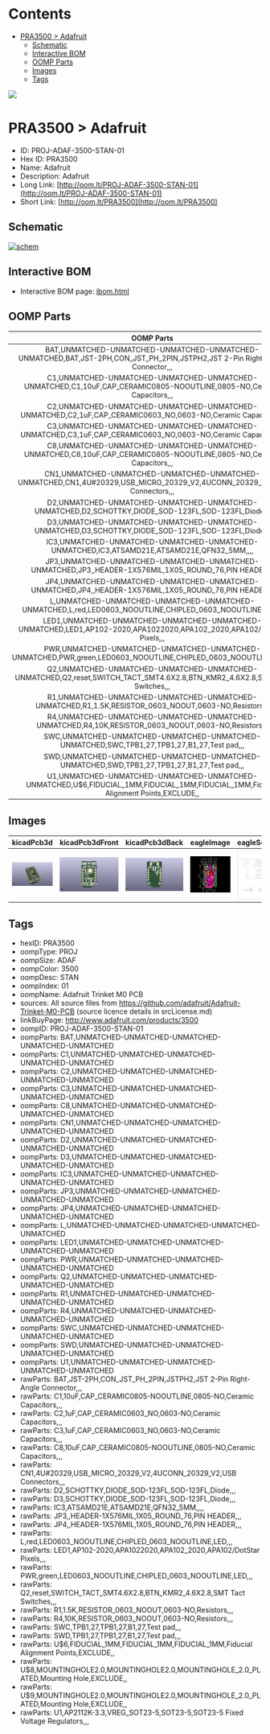 



Contents
========

* [PRA3500 > Adafruit](#pra3500--adafruit)
	* [Schematic](#schematic)
	* [Interactive BOM](#interactive-bom)
	* [OOMP Parts](#oomp-parts)
	* [Images](#images)
	* [Tags](#tags)
  
![][im]
# PRA3500 > Adafruit

- ID: PROJ-ADAF-3500-STAN-01
- Hex ID: PRA3500
- Name: Adafruit
- Description: Adafruit
- Long Link: [http://oom.lt/PROJ-ADAF-3500-STAN-01](http://oom.lt/PROJ-ADAF-3500-STAN-01)
- Short Link: [http://oom.lt/PRA3500](http://oom.lt/PRA3500)

## Schematic
  
[![schem](eagleSchemImage.png)](eagleSchemImage.png)
## Interactive BOM

- Interactive BOM page: [ibom.html](https://htmlpreview.github.io/?https://github.com/oomlout/oomlout_OOMP_projects/blob/main/PROJ-ADAF-3500-STAN-01/kicad/bom/ibom.html)

## OOMP Parts
  

|OOMP Parts|
| :---: |
|BAT,UNMATCHED-UNMATCHED-UNMATCHED-UNMATCHED-UNMATCHED,BAT,JST-2PH,CON_JST_PH_2PIN,JSTPH2,JST 2-Pin Right-Angle Connector,,,|
|C1,UNMATCHED-UNMATCHED-UNMATCHED-UNMATCHED-UNMATCHED,C1,10uF,CAP_CERAMIC0805-NOOUTLINE,0805-NO,Ceramic Capacitors,,,|
|C2,UNMATCHED-UNMATCHED-UNMATCHED-UNMATCHED-UNMATCHED,C2,1uF,CAP_CERAMIC0603_NO,0603-NO,Ceramic Capacitors,,,|
|C3,UNMATCHED-UNMATCHED-UNMATCHED-UNMATCHED-UNMATCHED,C3,1uF,CAP_CERAMIC0603_NO,0603-NO,Ceramic Capacitors,,,|
|C8,UNMATCHED-UNMATCHED-UNMATCHED-UNMATCHED-UNMATCHED,C8,10uF,CAP_CERAMIC0805-NOOUTLINE,0805-NO,Ceramic Capacitors,,,|
|CN1,UNMATCHED-UNMATCHED-UNMATCHED-UNMATCHED-UNMATCHED,CN1,4U#20329,USB_MICRO_20329_V2,4UCONN_20329_V2,USB Connectors,,,|
|D2,UNMATCHED-UNMATCHED-UNMATCHED-UNMATCHED-UNMATCHED,D2,SCHOTTKY,DIODE_SOD-123FL,SOD-123FL,Diode,,,|
|D3,UNMATCHED-UNMATCHED-UNMATCHED-UNMATCHED-UNMATCHED,D3,SCHOTTKY,DIODE_SOD-123FL,SOD-123FL,Diode,,,|
|IC3,UNMATCHED-UNMATCHED-UNMATCHED-UNMATCHED-UNMATCHED,IC3,ATSAMD21E,ATSAMD21E,QFN32_5MM,,,,|
|JP3,UNMATCHED-UNMATCHED-UNMATCHED-UNMATCHED-UNMATCHED,JP3,,HEADER-1X576MIL,1X05_ROUND_76,PIN HEADER,,,|
|JP4,UNMATCHED-UNMATCHED-UNMATCHED-UNMATCHED-UNMATCHED,JP4,,HEADER-1X576MIL,1X05_ROUND_76,PIN HEADER,,,|
|L,UNMATCHED-UNMATCHED-UNMATCHED-UNMATCHED-UNMATCHED,L,red,LED0603_NOOUTLINE,CHIPLED_0603_NOOUTLINE,LED,,,|
|LED1,UNMATCHED-UNMATCHED-UNMATCHED-UNMATCHED-UNMATCHED,LED1,AP102-2020,APA1022020,APA102_2020,APA102/DotStar Pixels,,,|
|PWR,UNMATCHED-UNMATCHED-UNMATCHED-UNMATCHED-UNMATCHED,PWR,green,LED0603_NOOUTLINE,CHIPLED_0603_NOOUTLINE,LED,,,|
|Q2,UNMATCHED-UNMATCHED-UNMATCHED-UNMATCHED-UNMATCHED,Q2,reset,SWITCH_TACT_SMT4.6X2.8,BTN_KMR2_4.6X2.8,SMT Tact Switches,,,|
|R1,UNMATCHED-UNMATCHED-UNMATCHED-UNMATCHED-UNMATCHED,R1,1.5K,RESISTOR_0603_NOOUT,0603-NO,Resistors,,,|
|R4,UNMATCHED-UNMATCHED-UNMATCHED-UNMATCHED-UNMATCHED,R4,10K,RESISTOR_0603_NOOUT,0603-NO,Resistors,,,|
|SWC,UNMATCHED-UNMATCHED-UNMATCHED-UNMATCHED-UNMATCHED,SWC,TPB1,27,TPB1,27,B1,27,Test pad,,,|
|SWD,UNMATCHED-UNMATCHED-UNMATCHED-UNMATCHED-UNMATCHED,SWD,TPB1,27,TPB1,27,B1,27,Test pad,,,|
|U1,UNMATCHED-UNMATCHED-UNMATCHED-UNMATCHED-UNMATCHED,U$6,FIDUCIAL_1MM,FIDUCIAL_1MM,FIDUCIAL_1MM,Fiducial Alignment Points,EXCLUDE,,|

## Images
  
  

|kicadPcb3d|kicadPcb3dFront|kicadPcb3dBack|eagleImage|eagleSchemImage|
| :---: | :---: | :---: | :---: | :---: |
|[![kicadPcb3d](kicadPcb3d_140.png)](kicadPcb3d.png)|[![kicadPcb3dFront](kicadPcb3dFront_140.png)](kicadPcb3dFront.png)|[![kicadPcb3dBack](kicadPcb3dBack_140.png)](kicadPcb3dBack.png)|[![eagleImage](eagleImage_140.png)](eagleImage.png)|[![eagleSchemImage](eagleSchemImage_140.png)](eagleSchemImage.png)|

## Tags

- hexID: PRA3500
- oompType: PROJ
- oompSize: ADAF
- oompColor: 3500
- oompDesc: STAN
- oompIndex: 01
- oompName: Adafruit Trinket M0 PCB
- sources: All source files from https://github.com/adafruit/Adafruit-Trinket-M0-PCB (source licence details in srcLicense.md)
- linkBuyPage: http://www.adafruit.com/products/3500
- oompID: PROJ-ADAF-3500-STAN-01
- oompParts: BAT,UNMATCHED-UNMATCHED-UNMATCHED-UNMATCHED-UNMATCHED
- oompParts: C1,UNMATCHED-UNMATCHED-UNMATCHED-UNMATCHED-UNMATCHED
- oompParts: C2,UNMATCHED-UNMATCHED-UNMATCHED-UNMATCHED-UNMATCHED
- oompParts: C3,UNMATCHED-UNMATCHED-UNMATCHED-UNMATCHED-UNMATCHED
- oompParts: C8,UNMATCHED-UNMATCHED-UNMATCHED-UNMATCHED-UNMATCHED
- oompParts: CN1,UNMATCHED-UNMATCHED-UNMATCHED-UNMATCHED-UNMATCHED
- oompParts: D2,UNMATCHED-UNMATCHED-UNMATCHED-UNMATCHED-UNMATCHED
- oompParts: D3,UNMATCHED-UNMATCHED-UNMATCHED-UNMATCHED-UNMATCHED
- oompParts: IC3,UNMATCHED-UNMATCHED-UNMATCHED-UNMATCHED-UNMATCHED
- oompParts: JP3,UNMATCHED-UNMATCHED-UNMATCHED-UNMATCHED-UNMATCHED
- oompParts: JP4,UNMATCHED-UNMATCHED-UNMATCHED-UNMATCHED-UNMATCHED
- oompParts: L,UNMATCHED-UNMATCHED-UNMATCHED-UNMATCHED-UNMATCHED
- oompParts: LED1,UNMATCHED-UNMATCHED-UNMATCHED-UNMATCHED-UNMATCHED
- oompParts: PWR,UNMATCHED-UNMATCHED-UNMATCHED-UNMATCHED-UNMATCHED
- oompParts: Q2,UNMATCHED-UNMATCHED-UNMATCHED-UNMATCHED-UNMATCHED
- oompParts: R1,UNMATCHED-UNMATCHED-UNMATCHED-UNMATCHED-UNMATCHED
- oompParts: R4,UNMATCHED-UNMATCHED-UNMATCHED-UNMATCHED-UNMATCHED
- oompParts: SWC,UNMATCHED-UNMATCHED-UNMATCHED-UNMATCHED-UNMATCHED
- oompParts: SWD,UNMATCHED-UNMATCHED-UNMATCHED-UNMATCHED-UNMATCHED
- oompParts: U1,UNMATCHED-UNMATCHED-UNMATCHED-UNMATCHED-UNMATCHED
- rawParts: BAT,JST-2PH,CON_JST_PH_2PIN,JSTPH2,JST 2-Pin Right-Angle Connector,,,
- rawParts: C1,10uF,CAP_CERAMIC0805-NOOUTLINE,0805-NO,Ceramic Capacitors,,,
- rawParts: C2,1uF,CAP_CERAMIC0603_NO,0603-NO,Ceramic Capacitors,,,
- rawParts: C3,1uF,CAP_CERAMIC0603_NO,0603-NO,Ceramic Capacitors,,,
- rawParts: C8,10uF,CAP_CERAMIC0805-NOOUTLINE,0805-NO,Ceramic Capacitors,,,
- rawParts: CN1,4U#20329,USB_MICRO_20329_V2,4UCONN_20329_V2,USB Connectors,,,
- rawParts: D2,SCHOTTKY,DIODE_SOD-123FL,SOD-123FL,Diode,,,
- rawParts: D3,SCHOTTKY,DIODE_SOD-123FL,SOD-123FL,Diode,,,
- rawParts: IC3,ATSAMD21E,ATSAMD21E,QFN32_5MM,,,,
- rawParts: JP3,,HEADER-1X576MIL,1X05_ROUND_76,PIN HEADER,,,
- rawParts: JP4,,HEADER-1X576MIL,1X05_ROUND_76,PIN HEADER,,,
- rawParts: L,red,LED0603_NOOUTLINE,CHIPLED_0603_NOOUTLINE,LED,,,
- rawParts: LED1,AP102-2020,APA1022020,APA102_2020,APA102/DotStar Pixels,,,
- rawParts: PWR,green,LED0603_NOOUTLINE,CHIPLED_0603_NOOUTLINE,LED,,,
- rawParts: Q2,reset,SWITCH_TACT_SMT4.6X2.8,BTN_KMR2_4.6X2.8,SMT Tact Switches,,,
- rawParts: R1,1.5K,RESISTOR_0603_NOOUT,0603-NO,Resistors,,,
- rawParts: R4,10K,RESISTOR_0603_NOOUT,0603-NO,Resistors,,,
- rawParts: SWC,TPB1,27,TPB1,27,B1,27,Test pad,,,
- rawParts: SWD,TPB1,27,TPB1,27,B1,27,Test pad,,,
- rawParts: U$6,FIDUCIAL_1MM,FIDUCIAL_1MM,FIDUCIAL_1MM,Fiducial Alignment Points,EXCLUDE,,
- rawParts: U$8,MOUNTINGHOLE2.0,MOUNTINGHOLE2.0,MOUNTINGHOLE_2.0_PLATED,Mounting Hole,EXCLUDE,,
- rawParts: U$9,MOUNTINGHOLE2.0,MOUNTINGHOLE2.0,MOUNTINGHOLE_2.0_PLATED,Mounting Hole,EXCLUDE,,
- rawParts: U1,AP2112K-3.3,VREG_SOT23-5,SOT23-5,SOT23-5 Fixed Voltage Regulators,,,



[im]: kicadPcb3d_450.png
